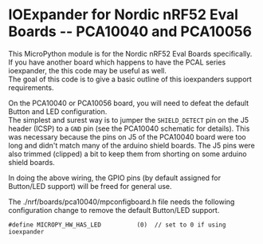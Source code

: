 
# IOExpander for Nordic nRF52 Eval Boards -- PCA10040 and PCA10056

This MicroPython module is for the Nordic nRF52 Eval Boards specifically.  
If you have another board which happens to have the PCAL series ioexpander, the this code may be useful as well.  
The goal of this code is to give a basic outline of this ioexpanders support requirements.

On the PCA10040 or PCA10056 board, you will need to defeat the default Button and LED configuration.  
The simplest and surest way is to jumper the `SHIELD_DETECT` pin on the J5 header (ICSP) to a `GND` pin (see the PCA10040 schematic for details). This was necessary because the pins on J5 of the PCA10040 board were too long and didn't match many of the arduino shield boards. The J5 pins were also trimmed (clipped) a bit to keep them from shorting on some arduino shield boards.  

In doing the above wiring, the GPIO pins (by default assigned for Button/LED support) will be freed for general use.  

The ./nrf/boards/pca10040/mpconfigboard.h file needs the following configuration change to remove the default Button/LED support.

```
#define MICROPY_HW_HAS_LED          (0)  // set to 0 if using ioexpander
```
